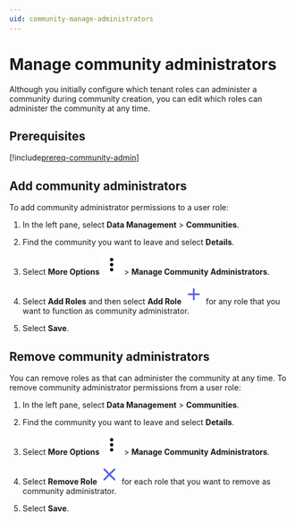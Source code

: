 ```yaml
---
uid: community-manage-administrators
---
```


# Manage community administrators

Although you initially configure which tenant roles can administer a community during community creation, you can edit which roles can administer the community at any time.

## Prerequisites 

[!include[prereq-community-admin](includes/prereq-community-admin.md)]

## Add community administrators

To add community administrator permissions to a user role:

1. In the left pane, select **Data Management** > **Communities**.

1. Find the community you want to leave and select **Details**.

1. Select **More Options** ![More Options](../_icons/default/dots-vertical.svg) > **Manage Community Administrators**.

1. Select **Add Roles** and then select **Add Role** ![add role](../_icons/branded/plus.svg) for any role that you want to function as community administrator. 

1. Select **Save**.

## Remove community administrators

You can remove roles as that can administer the community at any time. To remove community administrator permissions from a user role:

1. In the left pane, select **Data Management** > **Communities**.

1. Find the community you want to leave and select **Details**.

1. Select **More Options** ![More Options](../_icons/default/dots-vertical.svg) > **Manage Community Administrators**.

1. Select **Remove Role** ![Remove Role](../_icons/branded/window-close.svg) for each role that you want to remove as community administrator. 

1. Select **Save**.
